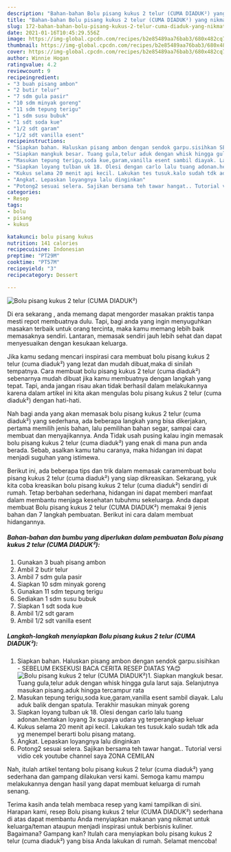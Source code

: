 ```yaml
---
description: "Bahan-bahan Bolu pisang kukus 2 telur (CUMA DIADUK²) yang nikmat Untuk Jualan"
title: "Bahan-bahan Bolu pisang kukus 2 telur (CUMA DIADUK²) yang nikmat Untuk Jualan"
slug: 172-bahan-bahan-bolu-pisang-kukus-2-telur-cuma-diaduk-yang-nikmat-untuk-jualan
date: 2021-01-16T10:45:29.556Z
image: https://img-global.cpcdn.com/recipes/b2e85489aa76bab3/680x482cq70/bolu-pisang-kukus-2-telur-cuma-diaduk-foto-resep-utama.jpg
thumbnail: https://img-global.cpcdn.com/recipes/b2e85489aa76bab3/680x482cq70/bolu-pisang-kukus-2-telur-cuma-diaduk-foto-resep-utama.jpg
cover: https://img-global.cpcdn.com/recipes/b2e85489aa76bab3/680x482cq70/bolu-pisang-kukus-2-telur-cuma-diaduk-foto-resep-utama.jpg
author: Winnie Hogan
ratingvalue: 4.2
reviewcount: 9
recipeingredient:
- "3 buah pisang ambon"
- "2 butir telur"
- "7 sdm gula pasir"
- "10 sdm minyak goreng"
- "11 sdm tepung terigu"
- "1 sdm susu bubuk"
- "1 sdt soda kue"
- "1/2 sdt garam"
- "1/2 sdt vanilla esent"
recipeinstructions:
- "Siapkan bahan. Haluskan pisang ambon dengan sendok garpu.sisihkan SEBELUM EKSEKUSI BACA CERITA RESEP DIATAS YA😊"
- "Siapkan mangkuk besar. Tuang gula,telur aduk dengan whisk hingga gula larut saja. Selanjutnya masukan pisang.aduk hingga tercampur rata"
- "Masukan tepung terigu,soda kue,garam,vanilla esent sambil diayak. Lalu aduk balik dengan spatula. Terakhir masukan minyak goreng"
- "Siapkan loyang tulban uk 18. Olesi dengan carlo lalu tuang adonan.hentakan loyang 3x supaya udara yg terperangkap keluar"
- "Kukus selama 20 menit api kecil. Lakukan tes tusuk.kalo sudah tdk ada yg menempel berarti bolu pisang matang."
- "Angkat. Lepaskan loyangnya lalu dinginkan"
- "Potong2 sesuai selera. Sajikan bersama teh tawar hangat.. Tutorial versi vidio cek youtube channel saya ZONA CEMILAN"
categories:
- Resep
tags:
- bolu
- pisang
- kukus

katakunci: bolu pisang kukus 
nutrition: 141 calories
recipecuisine: Indonesian
preptime: "PT29M"
cooktime: "PT57M"
recipeyield: "3"
recipecategory: Dessert

---
```



![Bolu pisang kukus 2 telur (CUMA DIADUK²)](https://img-global.cpcdn.com/recipes/b2e85489aa76bab3/680x482cq70/bolu-pisang-kukus-2-telur-cuma-diaduk-foto-resep-utama.jpg)

Di era  sekarang , anda memang dapat mengorder masakan praktis tanpa mesti repot membuatnya dulu. Tapi, bagi anda yang ingin menyuguhkan masakan terbaik untuk orang tercinta, maka kamu memang lebih baik memasaknya sendiri. Lantaran, memasak sendiri jauh lebih sehat dan dapat menyesuaikan dengan kesukaan keluarga.

Jika kamu sedang mencari inspirasi cara membuat bolu pisang kukus 2 telur (cuma diaduk²) yang lezat dan mudah dibuat,maka di sinilah tempatnya. Cara membuat bolu pisang kukus 2 telur (cuma diaduk²)  sebenarnya mudah dibuat jika kamu membuatnya dengan langkah yang tepat. Tapi, anda jangan risau akan tidak berhasil dalam melakukannya 
karena dalam artikel ini kita akan mengulas bolu pisang kukus 2 telur (cuma diaduk²) dengan hati-hati.  



Nah bagi anda yang akan memasak bolu pisang kukus 2 telur (cuma diaduk²) yang sederhana, ada beberapa langkah yang bisa dikerjakan, pertama memilih jenis bahan, lalu pemilihan bahan segar, sampai cara membuat dan menyajikannya. Anda Tidak usah pusing kalau ingin memasak bolu pisang kukus 2 telur (cuma diaduk²) yang enak di mana pun anda berada. Sebab, asalkan kamu  tahu caranya, maka hidangan ini dapat menjadi suguhan yang istimewa.

Berikut ini, ada beberapa tips dan trik dalam memasak caramembuat bolu pisang kukus 2 telur (cuma diaduk²) yang siap dikreasikan. Sekarang, yuk kita coba kreasikan bolu pisang kukus 2 telur (cuma diaduk²) sendiri di rumah. Tetap berbahan sederhana, hidangan ini dapat memberi manfaat dalam membantu menjaga kesehatan tubuhmu sekeluarga. Anda dapat membuat Bolu pisang kukus 2 telur (CUMA DIADUK²) memakai 9 jenis bahan dan 7 langkah pembuatan. Berikut ini cara dalam membuat hidangannya.

<!--inarticleads1-->

##### Bahan-bahan dan bumbu yang diperlukan dalam pembuatan Bolu pisang kukus 2 telur (CUMA DIADUK²):

1. Gunakan 3 buah pisang ambon
1. Ambil 2 butir telur
1. Ambil 7 sdm gula pasir
1. Siapkan 10 sdm minyak goreng
1. Gunakan 11 sdm tepung terigu
1. Sediakan 1 sdm susu bubuk
1. Siapkan 1 sdt soda kue
1. Ambil 1/2 sdt garam
1. Ambil 1/2 sdt vanilla esent




<!--inarticleads2-->

##### Langkah-langkah menyiapkan Bolu pisang kukus 2 telur (CUMA DIADUK²):

1. Siapkan bahan. Haluskan pisang ambon dengan sendok garpu.sisihkan - SEBELUM EKSEKUSI BACA CERITA RESEP DIATAS YA😊
<img src="https://img-global.cpcdn.com/steps/1bfe592ff4b089b4/160x128cq70/bolu-pisang-kukus-2-telur-cuma-diaduk-langkah-memasak-1-foto.jpg" alt="Bolu pisang kukus 2 telur (CUMA DIADUK²)">1. Siapkan mangkuk besar. Tuang gula,telur aduk dengan whisk hingga gula larut saja. Selanjutnya masukan pisang.aduk hingga tercampur rata
1. Masukan tepung terigu,soda kue,garam,vanilla esent sambil diayak. Lalu aduk balik dengan spatula. Terakhir masukan minyak goreng
1. Siapkan loyang tulban uk 18. Olesi dengan carlo lalu tuang adonan.hentakan loyang 3x supaya udara yg terperangkap keluar
1. Kukus selama 20 menit api kecil. Lakukan tes tusuk.kalo sudah tdk ada yg menempel berarti bolu pisang matang.
1. Angkat. Lepaskan loyangnya lalu dinginkan
1. Potong2 sesuai selera. Sajikan bersama teh tawar hangat.. Tutorial versi vidio cek youtube channel saya ZONA CEMILAN




Nah, itulah artikel tentang  bolu pisang kukus 2 telur (cuma diaduk²)  yang sederhana dan gampang dilakukan versi kami. Semoga kamu mampu melakukannya dengan hasil yang dapat membuat keluarga di rumah senang. 

Terima kasih anda telah membaca resep yang kami tampilkan di sini. Harapan kami, resep  Bolu pisang kukus 2 telur (CUMA DIADUK²) sederhana di atas dapat membantu Anda menyiapkan makanan yang nikmat untuk keluarga/teman ataupun menjadi inspirasi untuk berbisnis kuliner. Bagaimana? Gampang kan? Itulah cara menyiapkan bolu pisang kukus 2 telur (cuma diaduk²) yang bisa Anda lakukan di rumah. Selamat mencoba!

